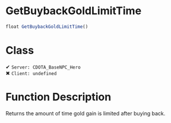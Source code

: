# GetBuybackGoldLimitTime
```js
float GetBuybackGoldLimitTime()
```
# Class
✔ `Server: CDOTA_BaseNPC_Hero`  
✖ `Client: undefined`  

# Function Description
Returns the amount of time gold gain is limited after buying back.
